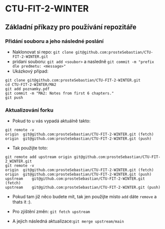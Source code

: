 # CTU-FIT-2-WINTER
## Základní příkazy pro používání repozitáře
### Přidání souboru a jeho následné poslání
* Naklonovat si repo: ```git clone git@github.com:prosteSebastian/CTU-FIT-2-WINTER.git```
* pridani souboru: ```git add <soubor>``` a nasledně ```git commit -m "prefix dle predmetu: <message>"```
* Ukázkový případ:
```
git clone git@github.com:prosteSebastian/CTU-FIT-2-WINTER.git
cd CTU-FIT-2-WINTER/MA2
git add poznamky.pdf
git commit -m "MA2: Notes from first 6 chapters."
git push
```
### Aktualizování forku
* Pokud to u vás vypadá aktuálně takto:
```
git remote -v
origin	git@github.com:prosteSebastian/CTU-FIT-2-WINTER.git (fetch)
origin	git@github.com:prosteSebastian/CTU-FIT-2-WINTER.git (push)
```
* Tak použijte toto:
```
git remote add upstream origin git@github.com:prosteSebastian/CTU-FIT-2_WINTER.git
git remote -v
origin	git@github.com:prosteSebastian/CTU-FIT-2-WINTER.git (fetch)
origin	git@github.com:prosteSebastian/CTU-FIT-2-WINTER.git (push)
upstream	git@github.com:prosteSebastian/CTU-FIT-2-WINTER.git (fetch)
upstream	git@github.com:prosteSebastian/CTU-FIT-2-WINTER.git (push)
```
* Pokud tam již něco budete mít, tak jen použijte místo  ```add``` dáte ```remove``` a thats it :).

* Pro zjištění změn: `git fetch upstream`
* A jejich následná aktualizace:```git merge upstream/main```

